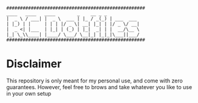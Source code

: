 ```
###################################################
____   ____   ____        _    __ _ _           
|  _ \ / ___| |  _ \  ___ | |_ / _(_) | ___  ___ 
| |_) | |     | | | |/ _ \| __| |_| | |/ _ \/ __|
|  _ <| |___  | |_| | (_) | |_|  _| | |  __/\__ \
|_| \_\\____| |____/ \___/ \__|_| |_|_|\___||___/
###################################################
```

# Disclaimer

This repository is only meant for my personal use, and come with zero guarantees. However, feel free to brows and take whatever you like to use in your own setup

